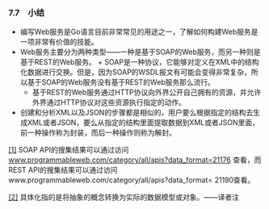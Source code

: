 ### 7.7　小结

+ 编写Web服务是Go语言目前非常常见的用途之一，了解如何构建Web服务是一项非常有价值的技能。
+ Web服务主要分为两种类型——一种是基于SOAP的Web服务，而另一种则是基于REST的Web服务。
      + SOAP是一种协议，它能够对定义在XML中的结构化数据进行交换。但是，因为SOAP的WSDL报文有可能会变得非常复杂，所以基于SOAP的Web服务没有基于REST的Web服务那么流行。
    + 基于REST的Web服务通过HTTP协议向外界公开自己拥有的资源，并允许外界通过HTTP协议对这些资源执行指定的动作。  
+ 创建和分析XML以及JSON的步骤都是相似的，用户要么根据指定的结构去生成XML或者JSON，要么从指定的结构里面提取数据到XML或者JSON里面，前一种操作称为封装，而后一种操作则称为解封。

<a class="my_markdown" href="['#ac71']">[1]</a> SOAP API的搜集结果可以通过访问 www.programmableweb.com/category/all/apis?data_format=21176 查看，而REST API的搜集结果可以通过访问www.programmableweb.com/category/all/apis?data_format= 21190查看。

<a class="my_markdown" href="['#ac72']">[2]</a> 具体化指的是将抽象的概念转换为实际的数据模型或对象。——译者注



